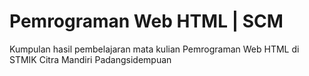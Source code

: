 # Pemrograman Web HTML | SCM

Kumpulan hasil pembelajaran mata kulian Pemrograman Web HTML di STMIK Citra Mandiri Padangsidempuan
